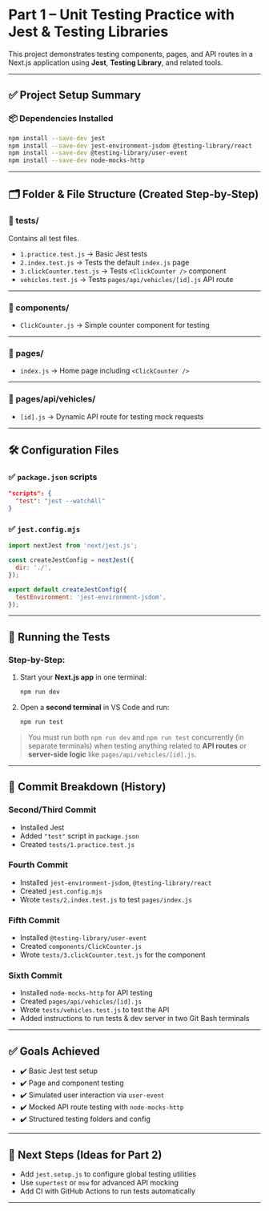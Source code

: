 # Part 1 – Unit Testing Practice with Jest & Testing Libraries

This project demonstrates testing components, pages, and API routes in a Next.js application using **Jest**, **Testing Library**, and related tools.

---

## ✅ Project Setup Summary

### 📦 Dependencies Installed

```bash
npm install --save-dev jest
npm install --save-dev jest-environment-jsdom @testing-library/react
npm install --save-dev @testing-library/user-event
npm install --save-dev node-mocks-http
```

---

## 🗂 Folder & File Structure (Created Step-by-Step)

### 📁 tests/
Contains all test files.

- `1.practice.test.js` → Basic Jest tests  
- `2.index.test.js` → Tests the default `index.js` page  
- `3.clickCounter.test.js` → Tests `<ClickCounter />` component  
- `vehicles.test.js` → Tests `pages/api/vehicles/[id].js` API route  

---

### 📁 components/
- `ClickCounter.js` → Simple counter component for testing

---

### 📁 pages/
- `index.js` → Home page including `<ClickCounter />`

---

### 📁 pages/api/vehicles/
- `[id].js` → Dynamic API route for testing mock requests

---

## 🛠 Configuration Files

### ✅ `package.json` scripts

```json
"scripts": {
  "test": "jest --watchAll"
}
```

### ✅ `jest.config.mjs`

```js
import nextJest from 'next/jest.js';

const createJestConfig = nextJest({
  dir: './',
});

export default createJestConfig({
  testEnvironment: 'jest-environment-jsdom',
});
```

---

## 🚀 Running the Tests

### Step-by-Step:

1. Start your **Next.js app** in one terminal:
   ```bash
   npm run dev
   ```

2. Open a **second terminal** in VS Code and run:
   ```bash
   npm run test
   ```

> You must run both `npm run dev` and `npm run test` concurrently (in separate terminals) when testing anything related to **API routes** or **server-side logic** like `pages/api/vehicles/[id].js`.

---

## 📝 Commit Breakdown (History)

### Second/Third Commit
- Installed Jest
- Added `"test"` script in `package.json`
- Created `tests/1.practice.test.js`

### Fourth Commit
- Installed `jest-environment-jsdom`, `@testing-library/react`
- Created `jest.config.mjs`
- Wrote `tests/2.index.test.js` to test `pages/index.js`

### Fifth Commit
- Installed `@testing-library/user-event`
- Created `components/ClickCounter.js`
- Wrote `tests/3.clickCounter.test.js` for the component

### Sixth Commit
- Installed `node-mocks-http` for API testing
- Created `pages/api/vehicles/[id].js`
- Wrote `tests/vehicles.test.js` to test the API
- Added instructions to run tests & dev server in two Git Bash terminals

---

## ✅ Goals Achieved

- ✔️ Basic Jest test setup
- ✔️ Page and component testing
- ✔️ Simulated user interaction via `user-event`
- ✔️ Mocked API route testing with `node-mocks-http`
- ✔️ Structured testing folders and config

---

## 🧩 Next Steps (Ideas for Part 2)

- Add `jest.setup.js` to configure global testing utilities
- Use `supertest` or `msw` for advanced API mocking
- Add CI with GitHub Actions to run tests automatically

---